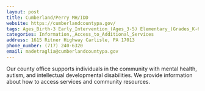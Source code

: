 ```yaml
---
layout: post
title: Cumberland/Perry MH/IDD
website: https://cumberlandcountypa.gov/
tags: Ages_Birth-3 Early_Intervention_(Ages_3-5) Elementary_(Grades_K-6) Secondary_(Grades_7-12) Post_Secondary_(High_School_and_Beyond)
categories: Information,_Access_to_Additional_Services
address: 1615 Ritner Highway Carlisle, PA 17013
phone_number: (717) 240-6320
email: madetraglia@cumberlandcountypa.gov
---
```

Our county office supports individuals in the community with mental health, autism, and intellectual developmental disabilities.  We provide information about how to access services and community resources.  